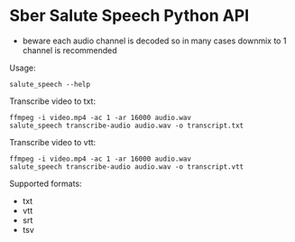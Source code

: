 # Sber Salute Speech Python API

* beware each audio channel is decoded so in many cases downmix to 1 channel is recommended

Usage:
```
salute_speech --help
```

Transcribe video to txt:
```
ffmpeg -i video.mp4 -ac 1 -ar 16000 audio.wav
salute_speech transcribe-audio audio.wav -o transcript.txt
```

Transcribe video to vtt:
```
ffmpeg -i video.mp4 -ac 1 -ar 16000 audio.wav
salute_speech transcribe-audio audio.wav -o transcript.vtt
```

Supported formats:
 * txt
 * vtt
 * srt
 * tsv

